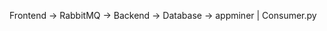 Frontend -> RabbitMQ -> Backend -> Database -> appminer
                            |
                        Consumer.py
